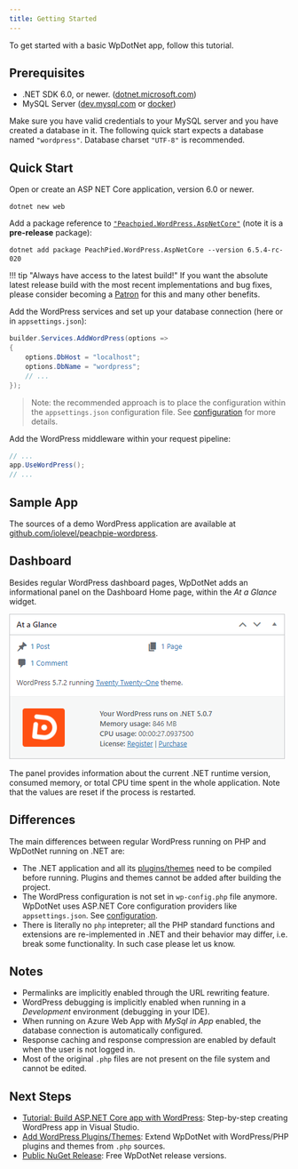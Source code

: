 ```yaml
---
title: Getting Started
---
```

To get started with a basic WpDotNet app, follow this tutorial.

## Prerequisites

- .NET SDK 6.0, or newer. ([dotnet.microsoft.com](https://dotnet.microsoft.com/download))
- MySQL Server ([dev.mysql.com](https://dev.mysql.com/downloads/mysql/) or [docker](https://hub.docker.com/_/mysql))

Make sure you have valid credentials to your MySQL server and you have created a database in it. The following quick start expects a database named `"wordpress"`. Database charset `"UTF-8"` is recommended.

## Quick Start

Open or create an ASP NET Core application, version 6.0 or newer.

```shell
dotnet new web
```

Add a package reference to [`"Peachpied.WordPress.AspNetCore"`](https://www.nuget.org/packages/PeachPied.WordPress.AspNetCore/) (note it is a **pre-release** package):

```shell
dotnet add package PeachPied.WordPress.AspNetCore --version 6.5.4-rc-020
```
!!! tip "Always have access to the latest build!"
    If you want the absolute latest release build with the most recent implementations and bug fixes, please consider becoming a [Patron](patreon.md) for this and many other benefits.


Add the WordPress services and set up your database connection (here or in `appsettings.json`):

```C#
builder.Services.AddWordPress(options =>
{
    options.DbHost = "localhost";
    options.DbName = "wordpress";
    // ...
});
```

> Note: the recommended approach is to place the configuration within the `appsettings.json` configuration file. See [configuration](configuration.md) for more details.

Add the WordPress middleware within your request pipeline:

```C#
// ...
app.UseWordPress();
// ...
```

## Sample App

The sources of a demo WordPress application are available at [github.com/iolevel/peachpie-wordpress](https://github.com/iolevel/peachpie-wordpress).

## Dashboard

Besides regular WordPress dashboard pages, WpDotNet adds an informational panel on the Dashboard Home page, within the *At a Glance* widget.

![WpDotNet At Glance](img/wp-dashboard-glance.png)

The panel provides information about the current .NET runtime version, consumed memory, or total CPU time spent in the whole application. Note that the values are reset if the process is restarted.

## Differences

The main differences between regular WordPress running on PHP and WpDotNet running on .NET are:

- The .NET application and all its [plugins/themes](plugins-php.md) need to be compiled before running. Plugins and themes cannot be added after building the project.
- The WordPress configuration is not set in `wp-config.php` file anymore. WpDotNet uses ASP.NET Core configuration providers like `appsettings.json`. See [configuration](configuration.md).
- There is literally no `php` intepreter; all the PHP standard functions and extensions are re-implemented in .NET and their behavior may differ, i.e. break some functionality. In such case please let us know.

## Notes

- Permalinks are implicitly enabled through the URL rewriting feature.
- WordPress debugging is implicitly enabled when running in a *Development* environment (debugging in your IDE).
- When running on Azure Web App with _MySql in App_ enabled, the database connection is automatically configured.
- Response caching and response compression are enabled by default when the user is not logged in.
- Most of the original `.php` files are not present on the file system and cannot be edited.

## Next Steps

- [Tutorial: Build ASP.NET Core app with WordPress](tutorials/aspnetcore-wordpress.md): Step-by-step creating WordPress app in Visual Studio.
- [Add WordPress Plugins/Themes](plugins-php.md): Extend WpDotNet with WordPress/PHP plugins and themes from `.php` sources.
- [Public NuGet Release](https://www.nuget.org/packages/PeachPied.WordPress.AspNetCore/): Free WpDotNet release versions.

